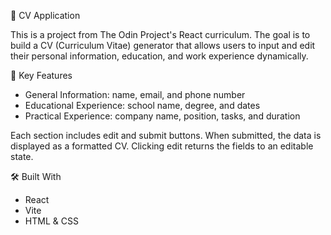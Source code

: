 
📄 CV Application

This is a project from The Odin Project's React curriculum. The goal is to build a CV (Curriculum Vitae) generator that allows users to input and edit their personal information, education, and work experience dynamically.

🧰 Key Features

* General Information: name, email, and phone number
* Educational Experience: school name, degree, and dates
* Practical Experience: company name, position, tasks, and duration

Each section includes edit and submit buttons. When submitted, the data is displayed as a formatted CV. Clicking edit returns the fields to an editable state.

🛠️ Built With

* React
* Vite
* HTML & CSS


